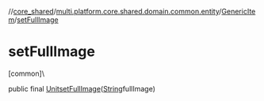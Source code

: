 //[core_shared](../../../index.md)/[multi.platform.core.shared.domain.common.entity](../index.md)/[GenericItem](index.md)/[setFullImage](set-full-image.md)

# setFullImage

[common]\

public final [Unit](https://kotlinlang.org/api/latest/jvm/stdlib/kotlin/-unit/index.html)[setFullImage](set-full-image.md)([String](https://docs.oracle.com/javase/8/docs/api/java/lang/String.html)fullImage)
